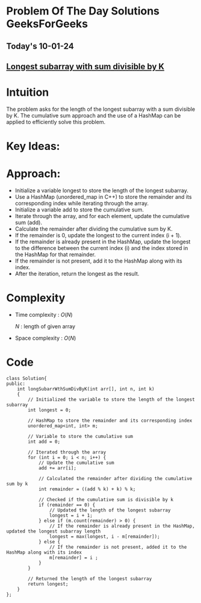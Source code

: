 #  Problem Of The Day Solutions GeeksForGeeks

## Today's 10-01-24 
## [Longest subarray with sum divisible by K](https://www.geeksforgeeks.org/problems/longest-subarray-with-sum-divisible-by-k)

# Intuition
<!-- Describe your first thoughts on how to solve this problem. -->
The problem asks for the length of the longest subarray with a sum divisible by K. The cumulative sum approach and the use of a HashMap can be applied to efficiently solve this problem.
# Key Ideas:

# Approach:

- Initialize a variable longest to store the length of the longest subarray.
- Use a HashMap (unordered_map in C++) to store the remainder and its corresponding index while iterating through the array.
- Initialize a variable add to store the cumulative sum.
- Iterate through the array, and for each element, update the cumulative sum (add).
- Calculate the remainder after dividing the cumulative sum by K.
- If the remainder is 0, update the longest to the current index (i + 1).
- If the remainder is already present in the HashMap, update the longest to the difference between the current index (i) and the index stored in the HashMap for that remainder.
- If the remainder is not present, add it to the HashMap along with its index.
- After the iteration, return the longest as the result.

# Complexity
- Time complexity : $O(N)$

  $N$ : length of given array
<!-- Add your time complexity here, e.g. $$O(n)$$ -->

- Space complexity : $O(N)$
<!-- Add your space complexity here, e.g. $$O(n)$$ -->

# Code
```
class Solution{
public:	
	int longSubarrWthSumDivByK(int arr[], int n, int k)
	{
	    // Initialized the variable to store the length of the longest subarray
        int longest = 0;
        
        // HashMap to store the remainder and its corresponding index
        unordered_map<int, int> m;
        
        // Variable to store the cumulative sum
        int add = 0;

        // Iterated through the array
        for (int i = 0; i < n; i++) {
            // Update the cumulative sum
            add += arr[i];
            
            // Calculated the remainder after dividing the cumulative sum by k
            int remainder = ((add % k) + k) % k;
            
            // Checked if the cumulative sum is divisible by k
            if (remainder == 0) {
                // Updated the length of the longest subarray
                longest = i + 1;
            } else if (m.count(remainder) > 0) {
                // If the remainder is already present in the HashMap, updated the longest subarray length
                longest = max(longest, i - m[remainder]);
            } else {
                // If the remainder is not present, added it to the HashMap along with its index
                m[remainder] = i ;
            }
        }

        // Returned the length of the longest subarray
        return longest;
	}
};

```
